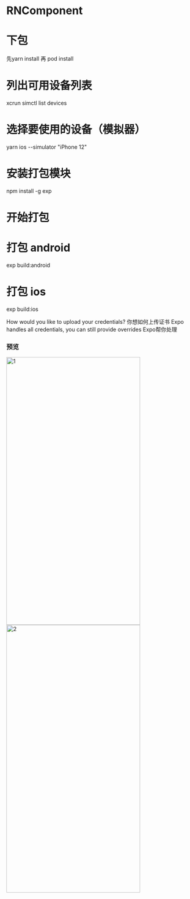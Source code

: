 # RNComponent

# 下包
先yarn install 再 pod install

# 列出可用设备列表
xcrun simctl list devices

# 选择要使用的设备（模拟器）
yarn ios --simulator "iPhone 12"

#  安装打包模块
npm install -g exp

# 开始打包
# 打包  android 
exp build:android

# 打包  ios 
exp build:ios

How would you like to upload your credentials?
你想如何上传证书
Expo handles all credentials, you can still provide overrides 
Expo帮你处理

### 预览
<img src="https://user-images.githubusercontent.com/54516653/130834417-30731687-70c9-4b98-bba0-bf763e92e3f7.png" alt="1" width="350px" height="700px" />
<img src="https://user-images.githubusercontent.com/54516653/130834445-729a4a2a-770a-4b8e-b49b-4a06cac367b9.png" alt="2" width="350px" height="700px" />

